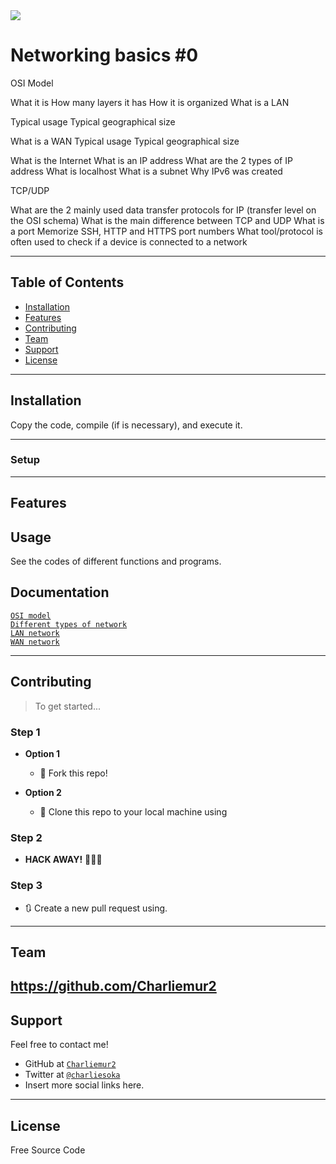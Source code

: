 <img src="https://img-en.fs.com/images/ckfinder/ftp_images/tutorial/seven-layers-of-osi-model.png">

# Networking basics #0

OSI Model

What it is
How many layers it has
How it is organized
What is a LAN

Typical usage
Typical geographical size

What is a WAN
Typical usage
Typical geographical size

What is the Internet
What is an IP address
What are the 2 types of IP address
What is localhost
What is a subnet
Why IPv6 was created

TCP/UDP

What are the 2 mainly used data transfer protocols for IP (transfer level on the OSI schema)
What is the main difference between TCP and UDP
What is a port
Memorize SSH, HTTP and HTTPS port numbers
What tool/protocol is often used to check if a device is connected to a network


---

## Table of Contents

- [Installation](#installation)
- [Features](#features)
- [Contributing](#contributing)
- [Team](#team)
- [Support](#support)
- [License](#license)


---

## Installation

Copy the code, compile (if is necessary), and execute it.

---

### Setup

---

## Features
## Usage 

See the codes of different functions and programs.

## Documentation 

<a href="https://intranet.hbtn.io/rltoken/ERGikvYsVP3sa9ZdlAAV4w">`OSI model`</a><br>
<a href="https://intranet.hbtn.io/rltoken/H2peG3mV1MDDEK9c9FpGjA">`Different types of network`</a><br>
<a href="https://intranet.hbtn.io/rltoken/GLVy5U4Ja4c2BnKYDPwT5Q">`LAN network`</a><br>
<a href="https://intranet.hbtn.io/rltoken/IghQOBbQi3Y-H82l3s9ERg">`WAN network`</a><br>

---

## Contributing

> To get started...

### Step 1

- **Option 1**
    - 🍴 Fork this repo!

- **Option 2**
    - 👯 Clone this repo to your local machine using 

### Step 2

- **HACK AWAY!** 🔨🔨🔨

### Step 3

- 🔃 Create a new pull request using. 
---

## Team

https://github.com/Charliemur2
---

## Support

Feel free to contact me!

- GitHub at <a href="https://github.com/Charliemur2">`Charliemur2`</a>
- Twitter at <a href="https://twitter.com/charliesoka">`@charliesoka`</a>
- Insert more social links here.

---

## License

Free Source Code
